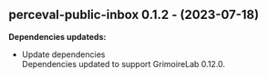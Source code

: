 ## perceval-public-inbox 0.1.2 - (2023-07-18)

**Dependencies updateds:**

 * Update dependencies\
   Dependencies updated to support GrimoireLab 0.12.0.

